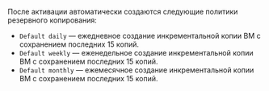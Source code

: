 После активации автоматически создаются следующие политики резервного копирования:
* `Default daily` — ежедневное создание инкрементальной копии ВМ с сохранением последних 15 копий.
* `Default weekly` — еженедельное создание инкрементальной копии ВМ с сохранением последних 15 копий.
* `Default monthly` — ежемесячное создание инкрементальной копии ВМ с сохранением последних 15 копий.
